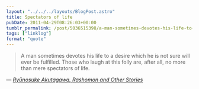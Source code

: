```yaml
---
layout: "../../../layouts/BlogPost.astro"
title: Spectators of life
pubDate: 2011-04-29T08:26:03+00:00
tumblr_permalink: /post/5036515398/a-man-sometimes-devotes-his-life-to-a-desire-which
tags: ["linklog"]
format: "quote"
---
```


> A man sometimes devotes his life to a desire which he is not sure will ever be fulfilled. Those who laugh at this folly are, after all, no more than mere spectators of life.

— <cite>[Ryūnosuke Akutagawa, _Rashomon and Other Stories_](https://www.goodreads.com/book/show/672376.Rashomon_and_Other_Stories)</cite>
